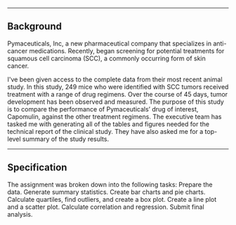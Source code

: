 -----------------------------------------------------------------------
Background
-----------------------------------------------------------------------

Pymaceuticals, Inc, a new pharmaceutical company that specializes in anti-cancer medications. Recently, began screening for potential treatments for squamous cell carcinoma (SCC), a commonly occurring form of skin cancer.

I've been given access to the complete data from their most recent animal study. In this study, 249 mice who were identified with SCC tumors received treatment with a range of drug regimens. Over the course of 45 days, tumor development has been observed and measured. The purpose of this study is to compare the performance of Pymaceuticals’ drug of interest, Capomulin, against the other treatment regimens.
The executive team has tasked me with generating all of the tables and figures needed for the technical report of the clinical study. They have also asked me for a top-level summary of the study results.

-----------------------------------------------------------------------
Specification
-----------------------------------------------------------------------

The assignment was broken down into the following tasks:
Prepare the data.
Generate summary statistics.
Create bar charts and pie charts.
Calculate quartiles, find outliers, and create a box plot.
Create a line plot and a scatter plot.
Calculate correlation and regression.
Submit final analysis.
